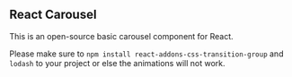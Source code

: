 ## React Carousel

This is an open-source basic carousel component for React.

Please make sure to `npm install react-addons-css-transition-group` and `lodash` to your project or else the animations will not work.